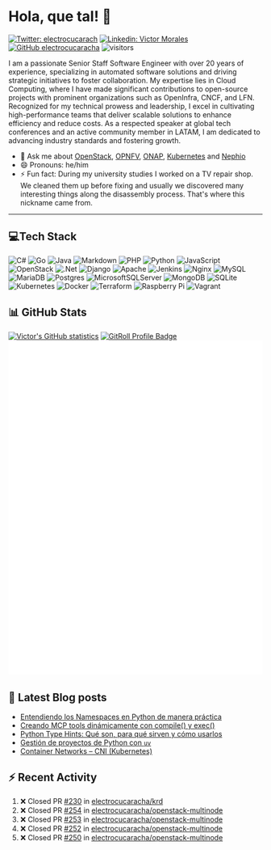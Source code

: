 # Hola, que tal! 👋

[![Twitter: electrocucarach](https://img.shields.io/twitter/follow/electrocucarach?style=social)](https://twitter.com/electrocucarach)
[![Linkedin: Victor Morales](https://img.shields.io/badge/-VictorMorales-blue?style=flat-square&logo=Linkedin&logoColor=white&link=https://www.linkedin.com/in/electrocucaracha/)](https://www.linkedin.com/in/electrocucaracha/)
[![GitHub electrocucaracha](https://img.shields.io/github/followers/electrocucaracha?label=follow&style=social)](https://github.com/electrocucaracha)
![visitors](https://visitor-badge.laobi.icu/badge?page_id=electrocucaracha.electrocucaracha)

I am a passionate Senior Staff Software Engineer with over 20 years of experience,
specializing in automated software solutions and driving strategic initiatives to foster collaboration.
My expertise lies in Cloud Computing, where I have made significant contributions to open-source projects
with prominent organizations such as OpenInfra, CNCF, and LFN.
Recognized for my technical prowess and leadership, I excel in cultivating high-performance teams
that deliver scalable solutions to enhance efficiency and reduce costs.
As a respected speaker at global tech conferences and an active community member in LATAM,
I am dedicated to advancing industry standards and fostering growth.

- 💬 Ask me about [OpenStack](https://www.openstack.org/),
  [OPNFV](https://www.opnfv.org/), [ONAP](https://www.onap.org/),
  [Kubernetes](https://kubernetes.io/) and
  [Nephio](https://docs.nephio.org/)
- 😄 Pronouns: he/him
- ⚡ Fun fact: During my university studies I worked on a TV repair
  shop. We cleaned them up before fixing and usually we discovered many
  interesting things along the disassembly process. That's where this
  nickname came from.

---

## 💻Tech Stack

![C#](https://img.shields.io/badge/c%23-%23239120.svg?style=for-the-badge&logo=c-sharp&logoColor=white)
![Go](https://img.shields.io/badge/go-%2300ADD8.svg?style=for-the-badge&logo=go&logoColor=white)
![Java](https://img.shields.io/badge/java-%23ED8B00.svg?style=for-the-badge&logo=java&logoColor=white)
![Markdown](https://img.shields.io/badge/markdown-%23000000.svg?style=for-the-badge&logo=markdown&logoColor=white)
![PHP](https://img.shields.io/badge/php-%23777BB4.svg?style=for-the-badge&logo=php&logoColor=white)
![Python](https://img.shields.io/badge/python-3670A0?style=for-the-badge&logo=python&logoColor=ffdd54)
![JavaScript](https://img.shields.io/badge/javascript-%23323330.svg?style=for-the-badge&logo=javascript&logoColor=%23F7DF1E)
![OpenStack](https://img.shields.io/badge/Openstack-%23f01742.svg?style=for-the-badge&logo=openstack&logoColor=white)
![.Net](https://img.shields.io/badge/.NET-5C2D91?style=for-the-badge&logo=.net&logoColor=white)
![Django](https://img.shields.io/badge/django-%23092E20.svg?style=for-the-badge&logo=django&logoColor=white)
![Apache](https://img.shields.io/badge/apache-%23D42029.svg?style=for-the-badge&logo=apache&logoColor=white)
![Jenkins](https://img.shields.io/badge/jenkins-%232C5263.svg?style=for-the-badge&logo=jenkins&logoColor=white)
![Nginx](https://img.shields.io/badge/nginx-%23009639.svg?style=for-the-badge&logo=nginx&logoColor=white)
![MySQL](https://img.shields.io/badge/mysql-%2300f.svg?style=for-the-badge&logo=mysql&logoColor=white)
![MariaDB](https://img.shields.io/badge/MariaDB-003545?style=for-the-badge&logo=mariadb&logoColor=white)
![Postgres](https://img.shields.io/badge/postgres-%23316192.svg?style=for-the-badge&logo=postgresql&logoColor=white)
![MicrosoftSQLServer](https://img.shields.io/badge/Microsoft%20SQL%20Sever-CC2927?style=for-the-badge&logo=microsoft%20sql%20server&logoColor=white)
![MongoDB](https://img.shields.io/badge/MongoDB-%234ea94b.svg?style=for-the-badge&logo=mongodb&logoColor=white)
![SQLite](https://img.shields.io/badge/sqlite-%2307405e.svg?style=for-the-badge&logo=sqlite&logoColor=white)
![Kubernetes](https://img.shields.io/badge/kubernetes-%23326ce5.svg?style=for-the-badge&logo=kubernetes&logoColor=white)
![Docker](https://img.shields.io/badge/docker-%230db7ed.svg?style=for-the-badge&logo=docker&logoColor=white)
![Terraform](https://img.shields.io/badge/terraform-%235835CC.svg?style=for-the-badge&logo=terraform&logoColor=white)
![Raspberry Pi](https://img.shields.io/badge/-RaspberryPi-C51A4A?style=for-the-badge&logo=Raspberry-Pi)
![Vagrant](https://img.shields.io/badge/vagrant-%231563FF.svg?style=for-the-badge&logo=vagrant&logoColor=white)

## 📊 GitHub Stats

[![Victor's GitHub statistics](https://github-readme-stats.vercel.app/api?username=electrocucaracha)](https://github.com/anuraghazra/github-readme-stats#github-stats-card)
<a href="https://gitroll.io/profile/udlkk0YGqUrTxotWUXrVxGYHHBwM2" target="_blank"><img src="https://gitroll.io/api/badges/profiles/v1/udlkk0YGqUrTxotWUXrVxGYHHBwM2?theme=light" alt="GitRoll Profile Badge" width="345px"/></a>
![Metrics](https://github.com/electrocucaracha/electrocucaracha/blob/master/github-metrics.svg)

## 📘 Latest Blog posts

<!-- prettier-ignore-start -->

<!-- BLOG-POST-LIST:START -->
- [Entendiendo los Namespaces en Python de manera práctica](https://electrocucaracha.com/2025/06/21/entendiendo-namespaces-en-python/)
- [Creando MCP tools dinámicamente con compile&lpar;&rpar; y exec&lpar;&rpar;](https://electrocucaracha.com/2025/06/15/generacion-dinamica-mcp-tools-python/)
- [Python Type Hints: Qué son, para qué sirven y cómo usarlos](https://electrocucaracha.com/2025/06/08/python-type-hints/)
- [Gestión de proyectos de Python con `uv`](https://electrocucaracha.com/2025/05/26/gestion-de-proyectos-de-python-con-uv/)
- [Container Networks – CNI &lpar;Kubernetes&rpar;](https://electrocucaracha.com/2021/07/05/container-networks-cni/)
<!-- BLOG-POST-LIST:END -->

## :zap: Recent Activity

<!--START_SECTION:activity-->
1. ❌ Closed PR [#230](https://github.com/electrocucaracha/krd/pull/230) in [electrocucaracha/krd](https://github.com/electrocucaracha/krd)
2. ❌ Closed PR [#254](https://github.com/electrocucaracha/openstack-multinode/pull/254) in [electrocucaracha/openstack-multinode](https://github.com/electrocucaracha/openstack-multinode)
3. ❌ Closed PR [#253](https://github.com/electrocucaracha/openstack-multinode/pull/253) in [electrocucaracha/openstack-multinode](https://github.com/electrocucaracha/openstack-multinode)
4. ❌ Closed PR [#252](https://github.com/electrocucaracha/openstack-multinode/pull/252) in [electrocucaracha/openstack-multinode](https://github.com/electrocucaracha/openstack-multinode)
5. ❌ Closed PR [#250](https://github.com/electrocucaracha/openstack-multinode/pull/250) in [electrocucaracha/openstack-multinode](https://github.com/electrocucaracha/openstack-multinode)
<!--END_SECTION:activity-->

<!-- prettier-ignore-end -->
